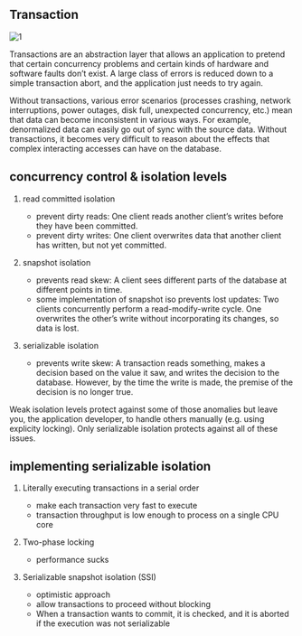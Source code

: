 ## Transaction

![1](https://www.safaribooksonline.com/library/view/designing-data-intensive-applications/9781491903063/assets/ch07-map.png)

Transactions are an abstraction layer that allows an application to pretend that certain concurrency problems and certain kinds of hardware and software faults don’t exist. A large class of errors is reduced down to a simple transaction abort, and the application just needs to try again.

Without transactions, various error scenarios (processes crashing, network interruptions, power outages, disk full, unexpected concurrency, etc.) mean that data can become inconsistent in various ways. For example, denormalized data can easily go out of sync with the source data. Without transactions, it becomes very difficult to reason about the effects that complex interacting accesses can have on the database.

## concurrency control & isolation levels

1. read committed isolation
    - prevent dirty reads:
      One client reads another client’s writes before they have been committed.
    - prevent dirty writes:
      One client overwrites data that another client has written, but not yet committed.

2. snapshot isolation
    - prevents read skew:
      A client sees different parts of the database at different points in time.
    - some implementation of snapshot iso prevents lost updates:
      Two clients concurrently perform a read-modify-write cycle. One overwrites the other’s write without incorporating its changes, so data is lost.

3. serializable isolation
    - prevents write skew:
      A transaction reads something, makes a decision based on the value it saw, and writes the decision to the database. However, by the time the write is made, the premise of the decision is no longer true.

Weak isolation levels protect against some of those anomalies but leave you, the application developer, to handle others manually (e.g. using explicity locking). Only serializable isolation protects against all of these issues.

## implementing serializable isolation

1. Literally executing transactions in a serial order
    - make each transaction very fast to execute
    - transaction throughput is low enough to process on a single CPU core

2. Two-phase locking
    - performance sucks

3. Serializable snapshot isolation (SSI)
    - optimistic approach
    - allow transactions to proceed without blocking
    - When a transaction wants to commit, it is checked, and it is aborted if the execution was not serializable
